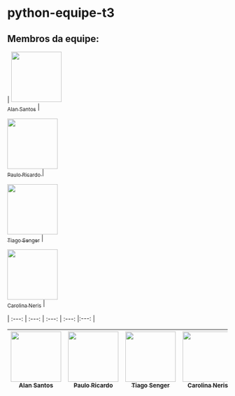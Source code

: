 # python-equipe-t3

## Membros da equipe:

| [<img src="https://avatars.githubusercontent.com/u/30904884?v=4" width=115><br><sub>Alan Santos</sub>](https://github.com/AlanSantos01) |  

[<img src="https://avatars.githubusercontent.com/u/94021811?v=4" width=115><br><sub>Paulo Ricardo </sub>](https://github.com/Ricardo-1991/) | 

[<img src="https://avatars.githubusercontent.com/u/17802288?v=4" width=115><br><sub>Tiago Senger</sub>](https://github.com/https://github.com/tiagosenger) | 

[<img src="https://avatars.githubusercontent.com/u/104631922?v=4" width=115><br><sub>Carolina Neris</sub>](https://github.com/CarolineNeris) | 

| :---: | :---: | :---: | :---: |:---: |


| [<img src="https://avatars.githubusercontent.com/u/30904884?v=4" width=115><br><sub>Alan Santos</sub>](https://github.com/AlanSantos01) |  [<img src="https://avatars.githubusercontent.com/u/94021811?v=4" width=115><br><sub>Paulo Ricardo </sub>](https://github.com/Ricardo-1991/) |  [<img src="https://avatars.githubusercontent.com/u/17802288?v=4" width=115><br><sub>Tiago Senger</sub>](https://github.com/https://github.com/tiagosenger) | [<img src="https://avatars.githubusercontent.com/u/104631922?v=4" width=115><br><sub>Carolina Neris</sub>](https://github.com/CarolineNeris) | |
| :---: | :---: | :---: | :---: |:---: |
  
